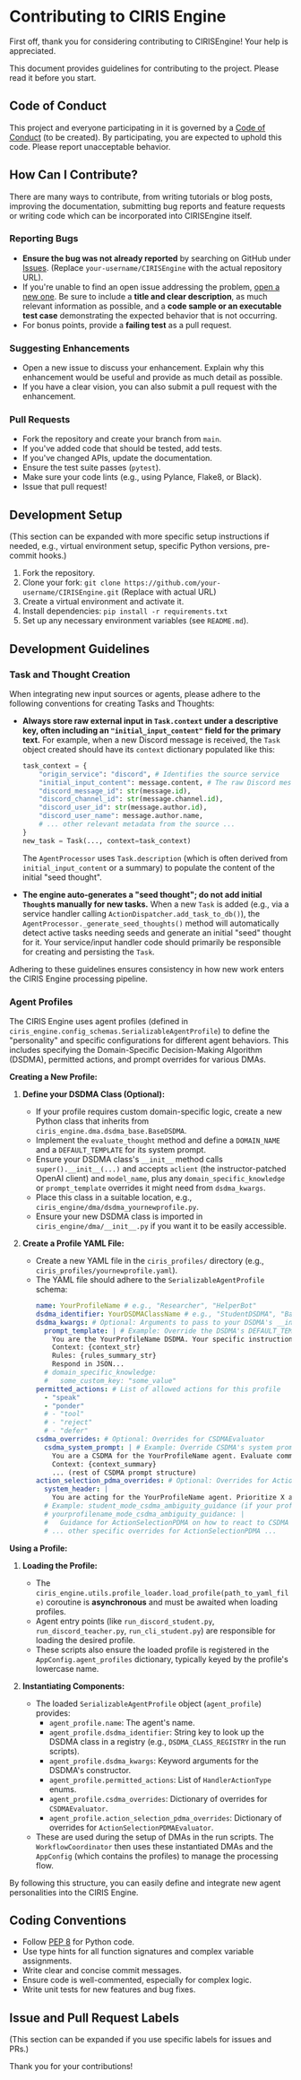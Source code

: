 # Contributing to CIRIS Engine

First off, thank you for considering contributing to CIRISEngine! Your help is appreciated.

This document provides guidelines for contributing to the project. Please read it before you start.

## Code of Conduct

This project and everyone participating in it is governed by a [Code of Conduct](CODE_OF_CONDUCT.md) (to be created). By participating, you are expected to uphold this code. Please report unacceptable behavior.

## How Can I Contribute?

There are many ways to contribute, from writing tutorials or blog posts, improving the documentation, submitting bug reports and feature requests or writing code which can be incorporated into CIRISEngine itself.

### Reporting Bugs

-   **Ensure the bug was not already reported** by searching on GitHub under [Issues](https://github.com/your-username/CIRISEngine/issues). (Replace `your-username/CIRISEngine` with the actual repository URL).
-   If you're unable to find an open issue addressing the problem, [open a new one](https://github.com/your-username/CIRISEngine/issues/new). Be sure to include a **title and clear description**, as much relevant information as possible, and a **code sample or an executable test case** demonstrating the expected behavior that is not occurring.
-   For bonus points, provide a **failing test** as a pull request.

### Suggesting Enhancements

-   Open a new issue to discuss your enhancement. Explain why this enhancement would be useful and provide as much detail as possible.
-   If you have a clear vision, you can also submit a pull request with the enhancement.

### Pull Requests

-   Fork the repository and create your branch from `main`.
-   If you've added code that should be tested, add tests.
-   If you've changed APIs, update the documentation.
-   Ensure the test suite passes (`pytest`).
-   Make sure your code lints (e.g., using Pylance, Flake8, or Black).
-   Issue that pull request!

## Development Setup

(This section can be expanded with more specific setup instructions if needed, e.g., virtual environment setup, specific Python versions, pre-commit hooks.)

1.  Fork the repository.
2.  Clone your fork: `git clone https://github.com/your-username/CIRISEngine.git` (Replace with actual URL)
3.  Create a virtual environment and activate it.
4.  Install dependencies: `pip install -r requirements.txt`
5.  Set up any necessary environment variables (see `README.md`).

## Development Guidelines

### Task and Thought Creation

When integrating new input sources or agents, please adhere to the following conventions for creating Tasks and Thoughts:

-   **Always store raw external input in `Task.context` under a descriptive key, often including an `"initial_input_content"` field for the primary text.**
    For example, when a new Discord message is received, the `Task` object created should have its `context` dictionary populated like this:
    ```python
    task_context = {
        "origin_service": "discord", # Identifies the source service
        "initial_input_content": message.content, # The raw Discord message content
        "discord_message_id": str(message.id),
        "discord_channel_id": str(message.channel.id),
        "discord_user_id": str(message.author.id),
        "discord_user_name": message.author.name,
        # ... other relevant metadata from the source ...
    }
    new_task = Task(..., context=task_context)
    ```
    The `AgentProcessor` uses `Task.description` (which is often derived from `initial_input_content` or a summary) to populate the content of the initial "seed thought".

-   **The engine auto-generates a "seed thought"; do not add initial `Thought`s manually for new tasks.**
    When a new `Task` is added (e.g., via a service handler calling `ActionDispatcher.add_task_to_db()`), the `AgentProcessor._generate_seed_thoughts()` method will automatically detect active tasks needing seeds and generate an initial "seed" thought for it. Your service/input handler code should primarily be responsible for creating and persisting the `Task`.

Adhering to these guidelines ensures consistency in how new work enters the CIRIS Engine processing pipeline.

### Agent Profiles

The CIRIS Engine uses agent profiles (defined in `ciris_engine.config_schemas.SerializableAgentProfile`) to define the "personality" and specific configurations for different agent behaviors. This includes specifying the Domain-Specific Decision-Making Algorithm (DSDMA), permitted actions, and prompt overrides for various DMAs.

**Creating a New Profile:**

1.  **Define your DSDMA Class (Optional):**
    *   If your profile requires custom domain-specific logic, create a new Python class that inherits from `ciris_engine.dma.dsdma_base.BaseDSDMA`.
    *   Implement the `evaluate_thought` method and define a `DOMAIN_NAME` and a `DEFAULT_TEMPLATE` for its system prompt.
    *   Ensure your DSDMA class's `__init__` method calls `super().__init__(...)` and accepts `aclient` (the instructor-patched OpenAI client) and `model_name`, plus any `domain_specific_knowledge` or `prompt_template` overrides it might need from `dsdma_kwargs`.
    *   Place this class in a suitable location, e.g., `ciris_engine/dma/dsdma_yournewprofile.py`.
    *   Ensure your new DSDMA class is imported in `ciris_engine/dma/__init__.py` if you want it to be easily accessible.

2.  **Create a Profile YAML File:**
    *   Create a new YAML file in the `ciris_profiles/` directory (e.g., `ciris_profiles/yournewprofile.yaml`).
    *   The YAML file should adhere to the `SerializableAgentProfile` schema:
        ```yaml
        name: YourProfileName # e.g., "Researcher", "HelperBot"
        dsdma_identifier: YourDSDMAClassName # e.g., "StudentDSDMA", "BasicTeacherDSDMA", or null
        dsdma_kwargs: # Optional: Arguments to pass to your DSDMA's __init__
          prompt_template: | # Example: Override the DSDMA's DEFAULT_TEMPLATE
            You are the YourProfileName DSDMA. Your specific instructions go here.
            Context: {context_str}
            Rules: {rules_summary_str}
            Respond in JSON...
          # domain_specific_knowledge:
          #   some_custom_key: "some_value"
        permitted_actions: # List of allowed actions for this profile
          - "speak"
          - "ponder"
          # - "tool"
          # - "reject"
          # - "defer"
        csdma_overrides: # Optional: Overrides for CSDMAEvaluator
          csdma_system_prompt: | # Example: Override CSDMA's system prompt
            You are a CSDMA for the YourProfileName agent. Evaluate common sense with a focus on X.
            Context: {context_summary}
            ... (rest of CSDMA prompt structure)
        action_selection_pdma_overrides: # Optional: Overrides for ActionSelectionPDMA prompts
          system_header: |
            You are acting for the YourProfileName agent. Prioritize X and Y.
          # Example: student_mode_csdma_ambiguity_guidance (if your profile is 'student')
          # yourprofilename_mode_csdma_ambiguity_guidance: |
          #   Guidance for ActionSelectionPDMA on how to react to CSDMA flags for this profile.
          # ... other specific overrides for ActionSelectionPDMA ...
        ```

**Using a Profile:**

1.  **Loading the Profile:**
    *   The `ciris_engine.utils.profile_loader.load_profile(path_to_yaml_file)` coroutine is **asynchronous** and must be awaited when loading profiles.
    *   Agent entry points (like `run_discord_student.py`, `run_discord_teacher.py`, `run_cli_student.py`) are responsible for loading the desired profile.
    *   These scripts also ensure the loaded profile is registered in the `AppConfig.agent_profiles` dictionary, typically keyed by the profile's lowercase name.

2.  **Instantiating Components:**
    *   The loaded `SerializableAgentProfile` object (`agent_profile`) provides:
        *   `agent_profile.name`: The agent's name.
        *   `agent_profile.dsdma_identifier`: String key to look up the DSDMA class in a registry (e.g., `DSDMA_CLASS_REGISTRY` in the run scripts).
        *   `agent_profile.dsdma_kwargs`: Keyword arguments for the DSDMA's constructor.
        *   `agent_profile.permitted_actions`: List of `HandlerActionType` enums.
        *   `agent_profile.csdma_overrides`: Dictionary of overrides for `CSDMAEvaluator`.
        *   `agent_profile.action_selection_pdma_overrides`: Dictionary of overrides for `ActionSelectionPDMAEvaluator`.
    *   These are used during the setup of DMAs in the run scripts. The `WorkflowCoordinator` then uses these instantiated DMAs and the `AppConfig` (which contains the profiles) to manage the processing flow.

By following this structure, you can easily define and integrate new agent personalities into the CIRIS Engine.

## Coding Conventions

-   Follow [PEP 8](https://www.python.org/dev/peps/pep-0008/) for Python code.
-   Use type hints for all function signatures and complex variable assignments.
-   Write clear and concise commit messages.
-   Ensure code is well-commented, especially for complex logic.
-   Write unit tests for new features and bug fixes.

## Issue and Pull Request Labels

(This section can be expanded if you use specific labels for issues and PRs.)

Thank you for your contributions!
